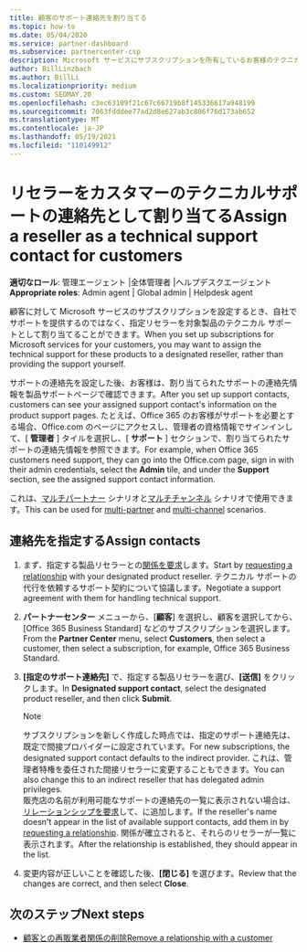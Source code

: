 ```yaml
---
title: 顧客のサポート連絡先を割り当てる
ms.topic: how-to
ms.date: 05/04/2020
ms.service: partner-dashboard
ms.subservice: partnercenter-csp
description: Microsoft サービスにサブスクリプションを所有しているお客様のテクニカルサポートの連絡先として、リセラーを割り当てる方法について説明します。
author: BillLinzbach
ms.author: BillLi
ms.localizationpriority: medium
ms.custom: SEOMAY.20
ms.openlocfilehash: c3ec63109f21c67c66719b8f145336617a948199
ms.sourcegitcommit: 7063fdddee77ad2d8e627ab3c806f76d173ab652
ms.translationtype: MT
ms.contentlocale: ja-JP
ms.lasthandoff: 05/19/2021
ms.locfileid: "110149912"
---
```

# <a name="assign-a-reseller-as-a-technical-support-contact-for-customers"></a><span data-ttu-id="df099-103">リセラーをカスタマーのテクニカルサポートの連絡先として割り当てる</span><span class="sxs-lookup"><span data-stu-id="df099-103">Assign a reseller as a technical support contact for customers</span></span>

<span data-ttu-id="df099-104">**適切なロール**: 管理エージェント |全体管理者 |ヘルプデスクエージェント</span><span class="sxs-lookup"><span data-stu-id="df099-104">**Appropriate roles**: Admin agent | Global admin | Helpdesk agent</span></span>


<span data-ttu-id="df099-105">顧客に対して Microsoft サービスのサブスクリプションを設定するとき、自社でサポートを提供するのではなく、指定リセラーを対象製品のテクニカル サポートとして割り当てることができます。</span><span class="sxs-lookup"><span data-stu-id="df099-105">When you set up subscriptions for Microsoft services for your customers, you may want to assign the technical support for these products to a designated reseller, rather than providing the support yourself.</span></span>

<span data-ttu-id="df099-106">サポートの連絡先を設定した後、お客様は、割り当てられたサポートの連絡先情報を製品サポートページで確認できます。</span><span class="sxs-lookup"><span data-stu-id="df099-106">After you set up support contacts, customers can see your assigned support contact's information on the product support pages.</span></span> <span data-ttu-id="df099-107">たとえば、Office 365 のお客様がサポートを必要とする場合、Office.com のページにアクセスし、管理者の資格情報でサインインして、[ **管理者** ] タイルを選択し、[ **サポート** ] セクションで、割り当てられたサポートの連絡先情報を参照できます。</span><span class="sxs-lookup"><span data-stu-id="df099-107">For example, when Office 365 customers need support, they can go into the Office.com page, sign in with their admin credentials, select the **Admin** tile, and under the **Support** section, see the assigned support contact information.</span></span>

<span data-ttu-id="df099-108">これは、[マルチパートナー](multipartner.md) シナリオと[マルチチャンネル](multichannel.md) シナリオで使用できます。</span><span class="sxs-lookup"><span data-stu-id="df099-108">This can be used for [multi-partner](multipartner.md) and [multi-channel](multichannel.md) scenarios.</span></span> 


## <a name="assign-contacts"></a><span data-ttu-id="df099-109">連絡先を指定する</span><span class="sxs-lookup"><span data-stu-id="df099-109">Assign contacts</span></span>

1. <span data-ttu-id="df099-110">まず、指定する製品リセラーとの[関係を要求](request-a-relationship-with-a-customer.md)します。</span><span class="sxs-lookup"><span data-stu-id="df099-110">Start by [requesting a relationship](request-a-relationship-with-a-customer.md) with your designated product reseller.</span></span> <span data-ttu-id="df099-111">テクニカル サポートの代行を依頼するサポート契約について協議します。</span><span class="sxs-lookup"><span data-stu-id="df099-111">Negotiate a support agreement with them for handling technical support.</span></span>

2. <span data-ttu-id="df099-112">**パートナーセンター** メニューから、[**顧客**] を選択し、顧客を選択してから、[Office 365 Business Standard] などのサブスクリプションを選択します。</span><span class="sxs-lookup"><span data-stu-id="df099-112">From the **Partner Center** menu, select **Customers**, then select a customer, then select a subscription, for example, Office 365 Business Standard.</span></span>

3. <span data-ttu-id="df099-113">**[指定のサポート連絡先]** で、指定する製品リセラーを選び、**[送信]** をクリックします。</span><span class="sxs-lookup"><span data-stu-id="df099-113">In  **Designated support contact**, select the designated product reseller, and then click **Submit**.</span></span> 

      >[!NOTE]  
      ><span data-ttu-id="df099-114">サブスクリプションを新しく作成した時点では、指定のサポート連絡先は、既定で間接プロバイダーに設定されています。</span><span class="sxs-lookup"><span data-stu-id="df099-114">For new subscriptions, the designated support contact defaults to the indirect provider.</span></span> <span data-ttu-id="df099-115">これは、管理者特権を委任された間接リセラーに変更することもできます。</span><span class="sxs-lookup"><span data-stu-id="df099-115">You can also change this to an indirect reseller that has delegated admin privileges.</span></span>    
    ><span data-ttu-id="df099-116">販売店の名前が利用可能なサポートの連絡先の一覧に表示されない場合は、 [リレーションシップを要求](request-a-relationship-with-a-customer.md)して、に追加します。</span><span class="sxs-lookup"><span data-stu-id="df099-116">If the reseller's name doesn't appear in the list of available support contacts, add them in by [requesting a relationship](request-a-relationship-with-a-customer.md).</span></span> <span data-ttu-id="df099-117">関係が確立されると、それらのリセラーが一覧に表示されます。</span><span class="sxs-lookup"><span data-stu-id="df099-117">After the relationship is established, they should appear in the list.</span></span>  

4. <span data-ttu-id="df099-118">変更内容が正しいことを確認した後、**[閉じる]** を選びます。</span><span class="sxs-lookup"><span data-stu-id="df099-118">Review that the changes are correct, and then select **Close**.</span></span>

## <a name="next-steps"></a><span data-ttu-id="df099-119">次のステップ</span><span class="sxs-lookup"><span data-stu-id="df099-119">Next steps</span></span>

- [<span data-ttu-id="df099-120">顧客との再販業者関係の削除</span><span class="sxs-lookup"><span data-stu-id="df099-120">Remove a relationship with a customer</span></span>](remove-a-relationship.md)